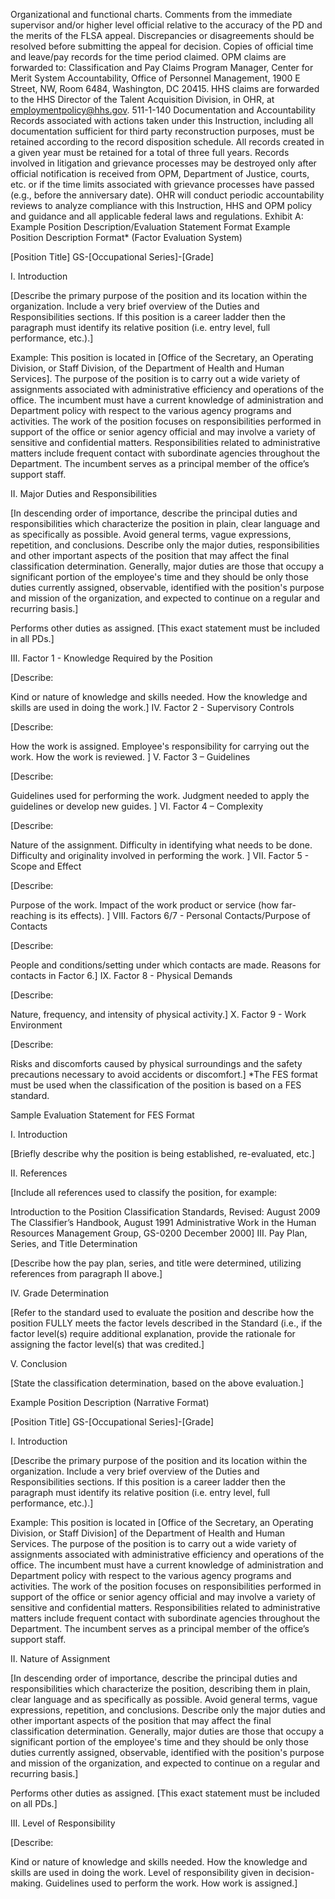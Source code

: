 
Organizational and functional charts.
Comments from the immediate supervisor and/or higher level official relative to the accuracy of the PD and the merits of the FLSA appeal. Discrepancies or disagreements should be resolved before submitting the appeal for decision.
Copies of official time and leave/pay records for the time period claimed.
OPM claims are forwarded to: Classification and Pay Claims Program Manager, Center for Merit System Accountability, Office of Personnel Management, 1900 E Street, NW, Room 6484, Washington, DC 20415.
HHS claims are forwarded to the HHS Director of the Talent Acquisition Division, in OHR, at employmentpolicy@hhs.gov.
511-1-140 Documentation and Accountability
Records associated with actions taken under this Instruction, including all documentation sufficient for third party reconstruction purposes, must be retained according to the record disposition schedule. All records created in a given year must be retained for a total of three full years. Records involved in litigation and grievance processes may be destroyed only after official notification is received from OPM, Department of Justice, courts, etc. or if the time limits associated with grievance processes have passed (e.g., before the anniversary date).
OHR will conduct periodic accountability reviews to analyze compliance with this Instruction, HHS and OPM policy and guidance and all applicable federal laws and regulations.
Exhibit A: Example Position Description/Evaluation Statement Format
Example Position Description Format* (Factor Evaluation System)

[Position Title]
GS-[Occupational Series]-[Grade]

I. Introduction

[Describe the primary purpose of the position and its location within the organization. Include a very brief overview of the Duties and Responsibilities sections. If this position is a career ladder then the paragraph must identify its relative position (i.e. entry level, full performance, etc.).]

Example:  This position is located in [Office of the Secretary, an Operating Division, or Staff Division, of the Department of Health and Human Services]. The purpose of the position is to carry out a wide variety of assignments associated with administrative efficiency and operations of the office. The incumbent must have a current knowledge of administration and Department policy with respect to the various agency programs and activities. The work of the position focuses on responsibilities performed in support of the office or senior agency official and may involve a variety of sensitive and confidential matters. Responsibilities related to administrative matters include frequent contact with subordinate agencies throughout the Department. The incumbent serves as a principal member of the office’s support staff.

II. Major Duties and Responsibilities

[In descending order of importance, describe the principal duties and responsibilities which characterize the position in plain, clear language and as specifically as possible. Avoid general terms, vague expressions, repetition, and conclusions. Describe only the major duties, responsibilities and other important aspects of the position that may affect the final classification determination. Generally, major duties are those that occupy a significant portion of the employee's time and they should be only those duties currently assigned, observable, identified with the position's purpose and mission of the organization, and expected to continue on a regular and recurring basis.]

Performs other duties as assigned. [This exact statement must be included in all PDs.]

III. Factor 1 - Knowledge Required by the Position

[Describe:

Kind or nature of knowledge and skills needed.
How the knowledge and skills are used in doing the work.]
IV. Factor 2 - Supervisory Controls

[Describe:

How the work is assigned.
Employee's responsibility for carrying out the work.
How the work is reviewed. ]
V. Factor 3 – Guidelines

[Describe:

Guidelines used for performing the work.
Judgment needed to apply the guidelines or develop new guides. ]
VI. Factor 4 – Complexity

[Describe:

Nature of the assignment.
Difficulty in identifying what needs to be done.
Difficulty and originality involved in performing the work. ]
VII. Factor 5 - Scope and Effect        

[Describe:

Purpose of the work.
Impact of the work product or service (how far-reaching is its effects). ]
VIII. Factors 6/7 - Personal Contacts/Purpose of Contacts

[Describe:

People and conditions/setting under which contacts are made.
Reasons for contacts in Factor 6.]
IX. Factor 8 - Physical Demands

[Describe:

Nature, frequency, and intensity of physical activity.]
X. Factor 9 - Work Environment      

[Describe:

Risks and discomforts caused by physical surroundings and the safety precautions necessary to avoid accidents or discomfort.]
*The FES format must be used when the classification of the position is based on a FES standard.

 


Sample Evaluation Statement for FES Format

I. Introduction

[Briefly describe why the position is being established, re-evaluated, etc.]

II. References

[Include all references used to classify the position, for example:

Introduction to the Position Classification Standards, Revised: August 2009
The Classifier’s Handbook, August 1991
Administrative Work in the Human Resources Management Group, GS-0200 December 2000]
III. Pay Plan, Series, and Title Determination

[Describe how the pay plan, series, and title were determined, utilizing references from paragraph II above.]

IV. Grade Determination

[Refer to the standard used to evaluate the position and describe how the position FULLY meets the factor levels described in the Standard (i.e., if the factor level(s) require additional explanation, provide the rationale for assigning the factor level(s) that was credited.]

V. Conclusion

[State the classification determination, based on the above evaluation.]

 

Example Position Description (Narrative Format)

[Position Title]
GS-[Occupational Series]-[Grade]

I. Introduction

[Describe the primary purpose of the position and its location within the organization. Include a very brief overview of the Duties and Responsibilities sections. If this position is a career ladder then the paragraph must identify its relative position (i.e. entry level, full performance, etc.).]

Example:  This position is located in [Office of the Secretary, an Operating Division, or Staff Division] of the Department of Health and Human Services.  The purpose of the position is to carry out a wide variety of assignments associated with administrative efficiency and operations of the office. The incumbent must have a current knowledge of administration and Department policy with respect to the various agency programs and activities. The work of the position focuses on responsibilities performed in support of the office or senior agency official and may involve a variety of sensitive and confidential matters. Responsibilities related to administrative matters include frequent contact with subordinate agencies throughout the Department. The incumbent serves as a principal member of the office’s support staff.

II. Nature of Assignment

[In descending order of importance, describe the principal duties and responsibilities which characterize the position, describing them in plain, clear language and as specifically as possible. Avoid general terms, vague expressions, repetition, and conclusions. Describe only the major duties and other important aspects of the position that may affect the final classification determination. Generally, major duties are those that occupy a significant portion of the employee's time and they should be only those duties currently assigned, observable, identified with the position's purpose and mission of the organization, and expected to continue on a regular and recurring basis.]

Performs other duties as assigned. [This exact statement must be included on all PDs.]

III. Level of Responsibility    

[Describe:

Kind or nature of knowledge and skills needed.
How the knowledge and skills are used in doing the work.
Level of responsibility given in decision-making.
Guidelines used to perform the work.
How work is assigned.]
 
